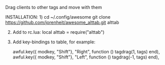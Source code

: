Drag clients to other tags and move with them


INSTALLATION:
1)
  cd ~/.config/awesome
  git clone https://github.com/jorenheit/awesome_alttab.git alttab

2) Add to rc.lua:
   local alttab = require("alttab")

3) Add key-bindings to table, for example:

    awful.key({ modkey, "Shift"}, "Right", function () tagdrag(1, tags) end),
    awful.key({ modkey, "Shift"}, "Left", function () tagdrag(-1, tags) end),



